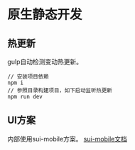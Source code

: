 # 原生静态开发
## 热更新
gulp自动检测变动热更新。

```
// 安装项目依赖
npm i
// 参照目录构建项目，如下启动监听热更新
npm run dev
```

## UI方案
内部使用sui-mobile方案。
[sui-mobile文档](https://sui.thinkadmin.top/)
